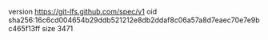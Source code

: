 version https://git-lfs.github.com/spec/v1
oid sha256:16c6cd004654b29ddb521212e8db2ddaf8c06a57a8d7eaec70e7e9bc465f13ff
size 3471
